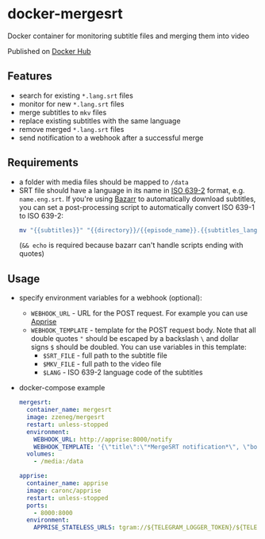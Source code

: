 # docker-mergesrt
Docker container for monitoring subtitle files and merging them into video

Published on [Docker Hub](https://hub.docker.com/r/zzeneg/mergesrt)

## Features
- search for existing `*.lang.srt` files
- monitor for new `*.lang.srt` files
- merge subtitles to `mkv` files
- replace existing subtitles with the same language
- remove merged `*.lang.srt` files
- send notification to a webhook after a successful merge

## Requirements
- a folder with media files should be mapped to `/data`
- SRT file should have a language in its name in [ISO 639-2](https://en.wikipedia.org/wiki/List_of_ISO_639-2_codes) format, e.g. `name.eng.srt`. If you're using [Bazarr](https://www.bazarr.media/) to automatically download subtitles, you can set a post-processing script to automatically convert ISO 639-1 to ISO 639-2:
  ```bash
  mv "{{subtitles}}" "{{directory}}/{{episode_name}}.{{subtitles_language_code3}}.srt" && echo
  ```
  (`&& echo` is required because bazarr can't handle scripts ending with quotes)


## Usage
- specify environment variables for a webhook (optional):
  - `WEBHOOK_URL` - URL for the POST request. For example you can use [Apprise](https://github.com/caronc/apprise)
  - `WEBHOOK_TEMPLATE` - template for the POST request body. Note that all double quotes `"` should be escaped by a backslash `\` and dollar signs `$` should be doubled. You can use variables in this template:
    - `$SRT_FILE` - full path to the subtitle file
    - `$MKV_FILE` - full path to the video file
    - `$LANG` - ISO 639-2 language code of the subtitles 

- docker-compose example
  ```yaml
  mergesrt:
    container_name: mergesrt
    image: zzeneg/mergesrt
    restart: unless-stopped
    environment:
      WEBHOOK_URL: http://apprise:8000/notify
      WEBHOOK_TEMPLATE: '{\"title\":\"*MergeSRT notification*\", \"body\":\""Subtitles $$SRT_FILE were merged succesfully."\"}'
    volumes:
      - /media:/data

  apprise:
    container_name: apprise
    image: caronc/apprise
    restart: unless-stopped
    ports:
      - 8000:8000
    environment:
      APPRISE_STATELESS_URLS: tgram://${TELEGRAM_LOGGER_TOKEN}/${TELEGRAM_LOGGER_CHATID}?format=markdown
  ```
